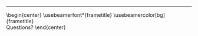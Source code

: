<!-- 
    Finishing slides (2 of 3): Questions.
    
    It is not visible in the TOC, because it is not a section.
    For this reason, it is not numbered and requires manual slide break.
-->

---

\begin{center}
\usebeamerfont*{frametitle} \usebeamercolor[bg]{frametitle}  
Questions?
\end{center}


